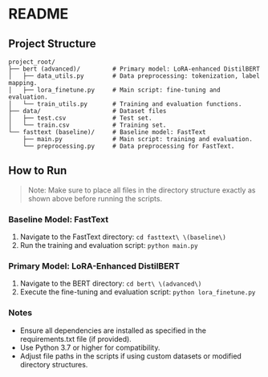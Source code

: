 # README

## Project Structure

```plaintext
project_root/
├── bert (advanced)/         # Primary model: LoRA-enhanced DistilBERT
│   ├── data_utils.py        # Data preprocessing: tokenization, label mapping.
│   ├── lora_finetune.py     # Main script: fine-tuning and evaluation.
│   └── train_utils.py       # Training and evaluation functions.
├── data/                    # Dataset files
│   ├── test.csv             # Test set.
│   └── train.csv            # Training set.
└── fasttext (baseline)/     # Baseline model: FastText
    ├── main.py              # Main script: training and evaluation.
    └── preprocessing.py     # Data preprocessing for FastText.
```

## How to Run
> Note: Make sure to place all files in the directory structure exactly as shown above before running the scripts.

### Baseline Model: FastText
1. Navigate to the FastText directory: `cd fasttext\ \(baseline\)`
2. Run the training and evaluation script: `python main.py`

### Primary Model: LoRA-Enhanced DistilBERT
1. Navigate to the BERT directory: `cd bert\ \(advanced\)`
2. Execute the fine-tuning and evaluation script: `python lora_finetune.py`



### Notes
- Ensure all dependencies are installed as specified in the requirements.txt file (if provided).
- Use Python 3.7 or higher for compatibility.
- Adjust file paths in the scripts if using custom datasets or modified directory structures.
